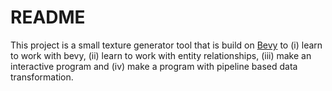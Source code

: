 README
===

This project is a small texture generator tool that is build on [Bevy](https://bevyengine.org/) to (i) learn to work with bevy, (ii) learn to work with entity relationships, (iii) make an interactive program and (iv) make a program with pipeline based data transformation.
